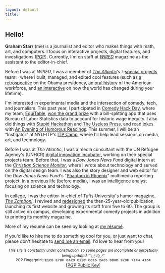 ```yaml
---
layout: default
title: 
---
```


## Hello!   

  
<!-- <marquee direction="down" behavior="alternate" style="position:absolute;top:0;bottom:0;left:0;right:0;z-index:-1;height:100%;width:100%;"> --> 
<marquee direction="right" loop="1" scrollamount="7" style="position:absolute;right:0;z-index:-1;width:100%;">
<img src="http://gstarr.me/projects/images/me.png" alt="it me!" title="it me! (Photo credit: Kristie Chua)" style="float:left;width:25%;margin-right:15px;margin-top:5px"> 
</marquee>  
<!--
<marquee direction="up" behavior="alternate" style="position:absolute;bottom:0;left:0;right:0;z-index:-1;height:100%;width:100%;">
<marquee direction="right" loop="1" behavior="scroll" scrollamount="7">
<img src="http://www.clipartbest.com/cliparts/dT6/o5b/dT6o5b7Ec.png" alt="DVD" title="remember this?"> 
</marquee></marquee>   

<marquee direction="down" behavior="alternate" style="position:absolute;bottom:0;left:0;right:0;z-index:-1;width:100%;height:100%;">
<marquee loop="1" behavior="scroll" direction="left" scrollamount="7">
<img src="http://i3.kym-cdn.com/photos/images/original/000/815/427/d71.gif" alt="HaHaHa" title="lol"> 
</marquee></marquee>

<marquee direction="up" behavior="alternate" style="position:absolute;bottom:0;left:0;right:0;z-index:-1;width:100%;height:100%;">
<marquee loop="1" behavior="scroll" direction="left" scrollamount="5">
<h1>wow™ what a great website</h1>
</marquee></marquee>   

<marquee direction="right" loop="2" style="position:absolute;bottom:0;left:0;right:0;z-index:-1;height:100%;width:100%;">
<img src="http://build.gstarr.me/portfolio2/tvbkgnd.gif" alt="unicorn.gif" title="I am disrupting the Net" style="width:10%;"> 
</marquee> -->          
  
**Graham Starr** (me) is a journalist and editor who makes things with math, art, and computers. I focus on interactive projects, digital features, and investigations ([PGP](https://keybase.io/gstarr)). Currently, I'm on staff at [*WIRED*](https://www.wired.com/) magazine as the assistant to the editor-in-chief.   

Before I was at *WIRED*, I was a member of *[The Atlantic](http://www.theatlantic.com)*’s ✨[special projects](http://theatlantic.com/projects) team✨ where I built, managed, and edited cool features (such as [a retrospective](https://www.theatlantic.com/projects/the-obama-era/) on the Obama presidency, [an oral history](http://www.theatlantic.com/projects/inside-jobs/) of the American workforce, and [an interactive](https://www.theatlantic.com/timeline/) on how the world has changed during your lifetime).   

I'm interested in experimental media and the intersection of comedy, tech, and journalism. This past year, I participated in [Comedy Hack Day](www.comedyhackday.org/sf-2016), where my team, [EquiTable](http://www.equitableapp.com/), [won the grand prize](https://www.youtube.com/watch?v=ZlR1Y2Lwz48) with a bill-splitting app that uses Bureau of Labor Statistics data to account for historic wage inequity. I also did things with [Stupid Hackathon](http://www.stupidhackathon.com) and [The Useless Press](http://www.uselesspress.org/), and read jokes with [An Evening of Humorous Readings](http://humorousreadings.tumblr.com/). This summer, I will be an “Instigator” at NYU-ITP's [ITP Camp](https://itp.nyu.edu/camp2017/), where I'll help lead sessions on media, art, and technology.      

Before I was at *The Atlantic*, I was a media consultant with the UN Refugee Agency's (UNHCR) [digital innovation incubator](http://projecthive.nyc/), working on their special projects team. Before that, I was a *Dow Jones News Fund* digital intern at the *[Christian Science Monitor](http://www.csmonitor.com/About/People/Graham-Starr)*, where I wrote about technology and served on the digital design team. I was also the story designer and web editor for the *Dow Jones News Fund*'s "[Phantom in Phoenix](http://djnf.atavist.com/)" multimedia reporting project. In a previous life (before media), I was an intelligence analyst focusing on science and technology.     

In college, I was the editor-in-chief of Tufts University's humor magazine, *[The Zamboni](http://www.tuftszamboni.com/)*. I revived and [redesigned](http://dropr.com/gstarr/57501/humor_magazine_redesign/) the then-25-year-old publication, launching its first website and growing its staff from five to 60. The group is still active on campus, developing experimental comedy projects in addition to printing its monthly magazine.    

More of my résumé can be seen by looking at [my résumé](http://gstarr.me/projects/resume).  

If you'd like to hire me to do something cool for you, or just want to chat, please don't hesitate to <a href="mailto:&#104;&#101;&#108;&#108;&#111;&#064;&#103;&#115;&#116;&#097;&#114;&#114;&#046;&#109;&#101;?subject=Hi%20Graham%21">send me an email</a>. I'd love to hear from you!   

<center><small><i>This site is constantly under construction, so some pages are incomplete or perpetually being updated.<font style="font-family:sans-serif;"> ¯\_(ツ)_/¯</font></i></small></center>   

<center><small>PGP Fingerprint: <font style="font-family:Courier">E1CB E7BF 0A23 D2BC C616 2A65 DB0D 92DF 71F4 416F</font></small></center>  

<center>[<a href="https://pgp.mit.edu/pks/lookup?op=get&search=0xDB0D92DF71F4416F">PGP Public Key</a>]</center>  


<div class="home">
<!--
  <div class="posts">
    {% for post in paginator.posts %}
      <div class="post py3">
        <p class="post-meta">{{ post.date | date: site.date_format }}</p>
        <a href="{{ post.url | prepend: site.baseurl }}" class="post-link"><h3 class="h1 post-title">{{ post.title }}</h3></a>
        <p class="post-summary">
          {% if post.summary %}
            {{ post.summary }}
          {% else %}
            {{ post.excerpt }}
          {% endif %}
        </p>
      </div>
    {% endfor %}
  </div>

  {% include pagination.html %}
-->  
</div>

<script>
  (function(i,s,o,g,r,a,m){i['GoogleAnalyticsObject']=r;i[r]=i[r]||function(){
  (i[r].q=i[r].q||[]).push(arguments)},i[r].l=1*new Date();a=s.createElement(o),
  m=s.getElementsByTagName(o)[0];a.async=1;a.src=g;m.parentNode.insertBefore(a,m)
  })(window,document,'script','//www.google-analytics.com/analytics.js','ga');

  ga('create', 'UA-57711230-4', 'auto');
  ga('send', 'pageview');

</script>
